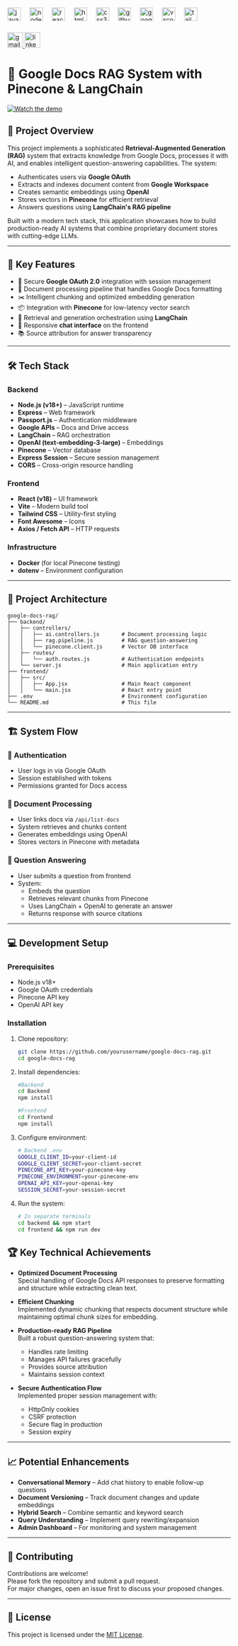 ###

<div align="left">
  <img src="https://cdn.jsdelivr.net/gh/devicons/devicon/icons/javascript/javascript-original.svg" height="30" alt="javascript logo"  />
  <img width="12" />
  <img src="https://cdn.jsdelivr.net/gh/devicons/devicon/icons/nodejs/nodejs-original.svg" height="30" alt="nodejs logo"  />
  <img width="12" />
  <img src="https://cdn.jsdelivr.net/gh/devicons/devicon/icons/react/react-original.svg" height="30" alt="react logo"  />
  <img width="12" />
  <img src="https://cdn.jsdelivr.net/gh/devicons/devicon/icons/html5/html5-original.svg" height="30" alt="html5 logo"  />
  <img width="12" />
  <img src="https://cdn.jsdelivr.net/gh/devicons/devicon/icons/css3/css3-original.svg" height="30" alt="css3 logo"  />
  <img width="12" />
  <img src="https://cdn.jsdelivr.net/gh/devicons/devicon/icons/github/github-original.svg" height="30" alt="github logo"  />
  <img width="12" />
  <img src="https://cdn.jsdelivr.net/gh/devicons/devicon/icons/google/google-original.svg" height="30" alt="google logo"  />
  <img width="12" />
  <img src="https://cdn.jsdelivr.net/gh/devicons/devicon/icons/vscode/vscode-original.svg" height="30" alt="vscode logo"  />
  <img width="12" />
  <img src="https://cdn.jsdelivr.net/gh/devicons/devicon/icons/tailwindcss/tailwindcss-original-wordmark.svg" height="30" alt="tailwindcss logo"  />
</div>

###

<div align="left">
  <a href="mailto:abhiraj7821@gmail.com" target="_blank">
    <img src="https://img.shields.io/static/v1?message=Gmail&logo=gmail&label=&color=D14836&logoColor=white&labelColor=&style=for-the-badge" height="35" alt="gmail logo"  />
  </a>
  <a href="https://www.linkedin.com/in/abhiraj7821/" target="_blank">
    <img src="https://img.shields.io/static/v1?message=LinkedIn&logo=linkedin&label=&color=0077B5&logoColor=white&labelColor=&style=for-the-badge" height="35" alt="linkedin logo"  />
  </a>
</div>

###

# 📄 Google Docs RAG System with Pinecone & LangChain

[![Watch the demo](https://i.ytimg.com/vi/Vgz3LRyb7_E/hqdefault.jpg?sqp=-oaymwEnCNACELwBSFryq4qpAxkIARUAAIhCGAHYAQHiAQoIGBACGAY4AUAB&rs=AOn4CLCmvuWk7HPX2XdE7ExSKIkRFs9PrQ)](https://youtu.be/Vgz3LRyb7_E?si=PHVVzjHupBN1-u8p)


## 📌 Project Overview

This project implements a sophisticated **Retrieval-Augmented Generation (RAG)** system that extracts knowledge from Google Docs, processes it with AI, and enables intelligent question-answering capabilities. The system:

- Authenticates users via **Google OAuth**
- Extracts and indexes document content from **Google Workspace**
- Creates semantic embeddings using **OpenAI**
- Stores vectors in **Pinecone** for efficient retrieval
- Answers questions using **LangChain's RAG pipeline**

Built with a modern tech stack, this application showcases how to build production-ready AI systems that combine proprietary document stores with cutting-edge LLMs.

---

## 🚀 Key Features

- 🔐 Secure **Google OAuth 2.0** integration with session management  
- 📄 Document processing pipeline that handles Google Docs formatting  
- ✂️ Intelligent chunking and optimized embedding generation  
- 📦 Integration with **Pinecone** for low-latency vector search  
- 🧠 Retrieval and generation orchestration using **LangChain**  
- 💬 Responsive **chat interface** on the frontend  
- 📚 Source attribution for answer transparency  

---

## 🛠 Tech Stack

### Backend
- **Node.js (v18+)** – JavaScript runtime
- **Express** – Web framework
- **Passport.js** – Authentication middleware
- **Google APIs** – Docs and Drive access
- **LangChain** – RAG orchestration
- **OpenAI (text-embedding-3-large)** – Embeddings
- **Pinecone** – Vector database
- **Express Session** – Secure session management
- **CORS** – Cross-origin resource handling

### Frontend
- **React (v18)** – UI framework
- **Vite** – Modern build tool
- **Tailwind CSS** – Utility-first styling
- **Font Awesome** – Icons
- **Axios / Fetch API** – HTTP requests

### Infrastructure
- **Docker** (for local Pinecone testing)
- **dotenv** – Environment configuration

---

## 🔧 Project Architecture

  ```
  google-docs-rag/
  ├── backend/
  │   ├── controllers/
  │   │   ├── ai.controllers.js       # Document processing logic
  │   │   ├── rag.pipeline.js         # RAG question-answering
  │   │   └── pinecone.client.js      # Vector DB interface
  │   ├── routes/
  │   │   └── auth.routes.js          # Authentication endpoints
  │   └── server.js                   # Main application entry
  ├── frontend/
  │   ├── src/
  │   │   ├── App.jsx                 # Main React component
  │   │   └── main.jsx                # React entry point
  ├── .env                            # Environment configuration
  └── README.md                       # This file
  ```

---

## 🏗 System Flow

### 🔐 Authentication
- User logs in via Google OAuth
- Session established with tokens
- Permissions granted for Docs access

### 📄 Document Processing
- User links docs via `/api/list-docs`
- System retrieves and chunks content
- Generates embeddings using OpenAI
- Stores vectors in Pinecone with metadata

### 💬 Question Answering
- User submits a question from frontend
- System:
  - Embeds the question
  - Retrieves relevant chunks from Pinecone
  - Uses LangChain + OpenAI to generate an answer
  - Returns response with source citations

---

## 💻 Development Setup

### Prerequisites
- Node.js v18+
- Google OAuth credentials
- Pinecone API key
- OpenAI API key

### Installation
1. Clone repository:
   ```bash
   git clone https://github.com/yourusername/google-docs-rag.git
   cd google-docs-rag
   ```
2. Install dependencies:
   ```bash
   #Backend
   cd Backend
   npm install

   #Frontend
   cd Frontend
   npm install
   ```
3. Configure environment:
    ```bash
    # Backend .env
    GOOGLE_CLIENT_ID=your-client-id
    GOOGLE_CLIENT_SECRET=your-client-secret
    PINECONE_API_KEY=your-pinecone-key
    PINECONE_ENVIRONMENT=your-pinecone-env
    OPENAI_API_KEY=your-openai-key
    SESSION_SECRET=your-session-secret
    ```
4. Run the system:
    ```bash
    # In separate terminals
    cd backend && npm start
    cd frontend && npm run dev
    ```

## 🏆 Key Technical Achievements

- **Optimized Document Processing**  
  Special handling of Google Docs API responses to preserve formatting and structure while extracting clean text.

- **Efficient Chunking**  
  Implemented dynamic chunking that respects document structure while maintaining optimal chunk sizes for embedding.

- **Production-ready RAG Pipeline**  
  Built a robust question-answering system that:
  - Handles rate limiting  
  - Manages API failures gracefully  
  - Provides source attribution  
  - Maintains session context

- **Secure Authentication Flow**  
  Implemented proper session management with:
  - HttpOnly cookies  
  - CSRF protection  
  - Secure flag in production  
  - Session expiry

---

## 📈 Potential Enhancements

- **Conversational Memory** – Add chat history to enable follow-up questions  
- **Document Versioning** – Track document changes and update embeddings  
- **Hybrid Search** – Combine semantic and keyword search  
- **Query Understanding** – Implement query rewriting/expansion  
- **Admin Dashboard** – For monitoring and system management

---

## 🤝 Contributing

Contributions are welcome!  
Please fork the repository and submit a pull request.  
For major changes, open an issue first to discuss your proposed changes.

---

## 📜 License

This project is licensed under the [MIT License](LICENSE).


